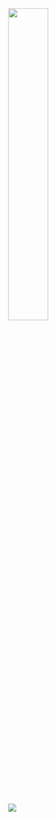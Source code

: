 <div><img style="height: auto; width: 40%;" class="img" src="https://github-readme-stats.vercel.app/api/top-langs/?username=andreyt98&theme=radical&layout=compact&hide_border=true&hide=html,css,scss" /></div><br>

![ ](https://img.shields.io/badge/Cups%20of%20coffee-99999%2B-green)
